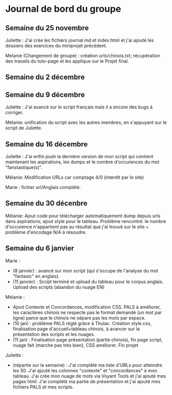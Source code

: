 # Journal de bord du groupe

## Semaine du 25 novembre

Juliette : J'ai crée les fichiers journal.md et index.html et j'ai ajouté les dossiers des exercices du miniprojet précédent. 


Melanie (Changement de groupe) : création urls/chinois.txt; récupération des travails du tuto-page et les applique sur le Projet final.

## Semaine du 2 décembre


## Semaine du 9 décembre

Juliette : J'ai avancé sur le script français mais il a encore des bugs à corriger.  


Mélanie: unification du script avec les autres membres, en s'appuyant sur le script de Juliette.

## Semaine du 16 décembre 

Juliette : J'ai enfin push la dernière version de mon script qui contient maintenant les aspirations, les dumps et le nombre d'occurences du mot "fanstastique(s)".  


Mélanie: Modification URLs car comptage 4/0 (interdit par le site)  


Marie : fichier url/Anglais complété.

## Semaine du 30 décenbre
  
Mélanie: Ajout code pour télécharger automatiquement dump depuis urls dans aspirations; ajout style pour le tableau. Problème rencontré: le nombre d'occurence n'appartient pas au résultat que j'ai trouvé sur le site + problème d'encodage N/A à résoudre.

## Semaine du 6 janvier

Marie :
- (8 janvier) :  avancé sur mon script (qui s'occupe de l'analyse du mot "fantasic" en anglais).   
- (11 janvier) : Script terminé et upload du tableau pour le corpus anglais. Upload des scripts (abandon du nuage EN)

Mélanie : 
- Ajout Contexte et Concordances, modification CSS. PALS à améliorer, les caractères chinois ne respecte pas le format demandé (un mot par ligne) parce que le chinois ne sépare pas les mots par espace.  
- (10 jan) : problème PALS réglé grâce à Thulac. Création style.css, finalisation page d'accueil+tableau chinois, à avancer sur la présentation des scripts et les nuages.  
- (11 jan) : Finalisation page présentation (partie chinois), fin page script, nuage fait (marche pas très bien), CSS améliorer. Fin projet  

Juliette : 
- (répartie sur la semaine) : J'ai complété ma liste d'URLs pour atteindre les 50. J'ai ajouté les colonnes "contexte" et "concordances" à mon tableau. J'ai crée mon nuage de mots via Voyant Tools et j'ai ajouté mes pages html. J'ai complété ma partie de présentation et j'ai ajouté mes fichiers PALS et mes scripts.
